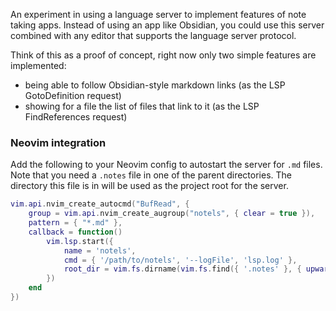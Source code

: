 An experiment in using a language server to implement features of note taking apps.
Instead of using an app like Obsidian, you could use this server combined with any editor that supports the language server protocol.

Think of this as a proof of concept, right now only two simple features are implemented:
* being able to follow Obsidian-style markdown links (as the LSP GotoDefinition request)
* showing for a file the list of files that link to it (as the LSP FindReferences request)

### Neovim integration

Add the following to your Neovim config to autostart the server for `.md` files.
Note that you need a `.notes` file in one of the parent directories. The directory this file is in will be used as the project root for the server.

```lua
vim.api.nvim_create_autocmd("BufRead", {
    group = vim.api.nvim_create_augroup("notels", { clear = true }),
    pattern = { "*.md" },
    callback = function()
        vim.lsp.start({
            name = 'notels',
            cmd = { '/path/to/notels', '--logFile', 'lsp.log' },
            root_dir = vim.fs.dirname(vim.fs.find({ '.notes' }, { upward = true })[1]),
        })
    end
})
```
